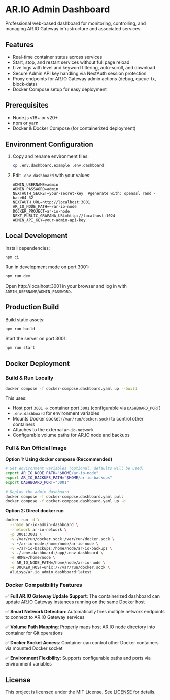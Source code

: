 # AR.IO Admin Dashboard

Professional web-based dashboard for monitoring, controlling, and managing AR.IO Gateway infrastructure and associated services.

## Features

- Real-time container status across services
- Start, stop, and restart services without full page reload
- Live logs with level and keyword filtering, auto-scroll, and download
- Secure Admin API key handling via NextAuth session protection
- Proxy endpoints for AR.IO Gateway admin actions (debug, queue-tx, block-data)
- Docker Compose setup for easy deployment

## Prerequisites

- Node.js v18+ or v20+
- npm or yarn
- Docker & Docker Compose (for containerized deployment)

## Environment Configuration

1. Copy and rename environment files:
   ```bash
   cp .env.dashboard.example .env.dashboard
   ```
2. Edit `.env.dashboard` with your values:
   ```dotenv
   ADMIN_USERNAME=admin
   ADMIN_PASSWORD=admin
   NEXTAUTH_SECRET=your-secret-key  #generate with: openssl rand -base64 32
   NEXTAUTH_URL=http://localhost:3001
   AR_IO_NODE_PATH=~/ar-io-node
   DOCKER_PROJECT=ar-io-node
   NEXT_PUBLIC_GRAFANA_URL=http://localhost:1024
   ADMIN_API_KEY=your-admin-api-key
   ```

## Local Development

Install dependencies:
```bash
npm ci
```

Run in development mode on port 3001:
```bash
npm run dev
```

Open http://localhost:3001 in your browser and log in with `ADMIN_USERNAME`/`ADMIN_PASSWORD`.

## Production Build

Build static assets:
```bash
npm run build
```

Start the server on port 3001:
```bash
npm run start
```

## Docker Deployment

### Build & Run Locally

```bash
docker compose -f docker-compose.dashboard.yaml up --build
```

This uses:
- Host port `3001` → container port `3001` (configurable via `DASHBOARD_PORT`)
- `.env.dashboard` for environment variables
- Mounts Docker socket (`/var/run/docker.sock`) to control other containers
- Attaches to the external `ar-io-network`
- Configurable volume paths for AR.IO node and backups

### Pull & Run Official Image

**Option 1: Using docker compose (Recommended)**
```bash
# Set environment variables (optional, defaults will be used)
export AR_IO_NODE_PATH="$HOME/ar-io-node"
export AR_IO_BACKUPS_PATH="$HOME/ar-io-backups"
export DASHBOARD_PORT="3001"

# Deploy the admin dashboard
docker compose -f docker-compose.dashboard.yaml pull
docker compose -f docker-compose.dashboard.yaml up -d
```

**Option 2: Direct docker run**
```bash
docker run -d \
  --name ar-io-admin-dashboard \
  --network ar-io-network \
  -p 3001:3001 \
  -v /var/run/docker.sock:/var/run/docker.sock \
  -v ~/ar-io-node:/home/node/ar-io-node \
  -v ~/ar-io-backups:/home/node/ar-io-backups \
  -v ./.env.dashboard:/app/.env.dashboard \
  -e HOME=/home/node \
  -e AR_IO_NODE_PATH=/home/node/ar-io-node \
  -e DOCKER_HOST=unix:///var/run/docker.sock \
  aluisyo/ar.io_admin_dashboard:latest
```

### Docker Compatibility Features

✅ **Full AR.IO Gateway Update Support**: The containerized dashboard can update AR.IO Gateway instances running on the same Docker host

✅ **Smart Network Detection**: Automatically tries multiple network endpoints to connect to AR.IO Gateway services

✅ **Volume Path Mapping**: Properly maps host AR.IO node directory into container for Git operations

✅ **Docker Socket Access**: Container can control other Docker containers via mounted Docker socket

✅ **Environment Flexibility**: Supports configurable paths and ports via environment variables

## License

This project is licensed under the MIT License. See [LICENSE](./LICENSE) for details.
